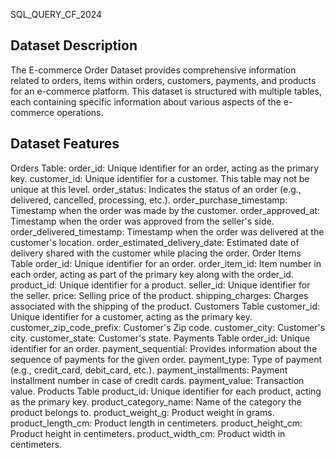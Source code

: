 SQL_QUERY_CF_2024

## Dataset Description
The E-commerce Order Dataset provides comprehensive information related to orders, items within orders, customers, payments, and products for an e-commerce platform. This dataset is structured with multiple tables, each containing specific information about various aspects of the e-commerce operations.

## Dataset Features
Orders Table:
order_id: Unique identifier for an order, acting as the primary key.
customer_id: Unique identifier for a customer. This table may not be unique at this level.
order_status: Indicates the status of an order (e.g., delivered, cancelled, processing, etc.).
order_purchase_timestamp: Timestamp when the order was made by the customer.
order_approved_at: Timestamp when the order was approved from the seller's side.
order_delivered_timestamp: Timestamp when the order was delivered at the customer's location.
order_estimated_delivery_date: Estimated date of delivery shared with the customer while placing the order.
Order Items Table
order_id: Unique identifier for an order.
order_item_id: Item number in each order, acting as part of the primary key along with the order_id.
product_id: Unique identifier for a product.
seller_id: Unique identifier for the seller.
price: Selling price of the product.
shipping_charges: Charges associated with the shipping of the product.
Customers Table
customer_id: Unique identifier for a customer, acting as the primary key.
customer_zip_code_prefix: Customer's Zip code.
customer_city: Customer's city.
customer_state: Customer's state.
Payments Table
order_id: Unique identifier for an order.
payment_sequential: Provides information about the sequence of payments for the given order.
payment_type: Type of payment (e.g., credit_card, debit_card, etc.).
payment_installments: Payment installment number in case of credit cards.
payment_value: Transaction value.
Products Table
product_id: Unique identifier for each product, acting as the primary key.
product_category_name: Name of the category the product belongs to.
product_weight_g: Product weight in grams.
product_length_cm: Product length in centimeters.
product_height_cm: Product height in centimeters.
product_width_cm: Product width in centimeters.
